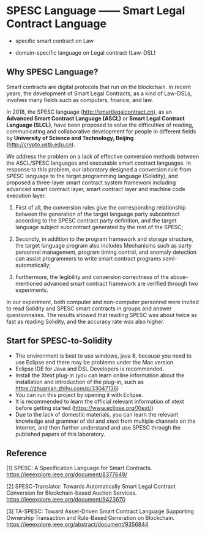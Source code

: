 # SPESC Language —— Smart Legal Contract Language
* specific smart contract on Law 

* domain-specific language on Legal contract (Law-DSL)

## Why SPESC Language?
  Smart contracts are digital protocols that run on the blockchain. In recent years, the development of Smart Legal Contracts, as a kind of Law-DSLs, involves many fields such as computers, finance, and law. 
  
  In 2018, the SPESC language (http://smartlegalcontract.cn), as an **Advanced Smart Contract Language (ASCL)** or **Smart Legal Contract Language (SLCL)**, have been proposed to solve the difficulties of reading, communicating and collaborative development for people in different fields by **University of Science and Technology, Beijing** (http://crypto.ustb.edu.cn). 
  
  We address the problem on a lack of effective conversion methods between the ASCL/SPESC languages and executable smart contract languages. In response to this problem, our laboratory designed a conversion rule from SPESC language to the target programming language (Solidity), and proposed a three-layer smart contract system framework including advanced smart contract layer, smart contract layer and machine code execution layer. 
  
  1)	First of all, the conversion rules give the corresponding relationship between the generation of the target language party subcontract according to the SPESC contract party definition, and the target language subject subcontract generated by the rest of the SPESC; 

2)	Secondly, in addition to the program framework and storage structure, the target language program also includes Mechanisms such as party personnel management, program timing control, and anomaly detection can assist programmers to write smart contract programs semi-automatically; 

3)	Furthermore, the legibility and conversion correctness of the above-mentioned advanced smart contract framework are verified through two experiments. 

In our experiment, both computer and non-computer personnel were invited to read Solidity and SPESC smart contracts in groups and answer questionnaires. The results showed that reading SPESC was about twice as fast as reading Solidity, and the accuracy rate was also higher. 

  
## Start for SPESC-to-Solidity
* The environment is best to use windows, java 8, because you need to use Eclipse and there may be problems under the Mac version.
* Eclipse IDE for Java and DSL Developers is recommended.
* Install the Xtext plug-in (you can learn online information about the installation and introduction of the plug-in, such as https://zhuanlan.zhihu.com/p/33047136)
* You can run this project by opening it with Eclipse.
* It is recommended to learn the official relevant information of xtext before getting started (https://www.eclipse.org/Xtext/)
* Due to the lack of domestic materials, you can learn the relevant knowledge and grammar of dsl and xtext from multiple channels on the Internet, and then further understand and use SPESC through the published papers of this laboratory.

## Reference
[1] SPESC: A Specification Language for Smart Contracts. https://ieeexplore.ieee.org/document/8377649/

[2] SPESC-Translator: Towards Automatically Smart Legal Contract Conversion for Blockchain-based Auction Services. https://ieeexplore.ieee.org/document/9423670

[3] TA-SPESC: Toward Asset-Driven Smart Contract Language Supporting Ownership Transaction and Rule-Based Generation on Blockchain. https://ieeexplore.ieee.org/abstract/document/9356844
